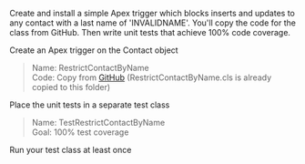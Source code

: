 Create and install a simple Apex trigger which blocks inserts and updates to any contact with a last name of 'INVALIDNAME'. You'll copy the code for the class from GitHub. Then write unit tests that achieve 100% code coverage.  

Create an Apex trigger on the Contact object  
> Name: RestrictContactByName  
> Code: Copy from [GitHub](https://github.com/developerforce/trailhead-code-samples/blob/master/RestrictContactByName.cls) (RestrictContactByName.cls is already copied to this folder)  

Place the unit tests in a separate test class  
> Name: TestRestrictContactByName  
> Goal: 100% test coverage  

Run your test class at least once  